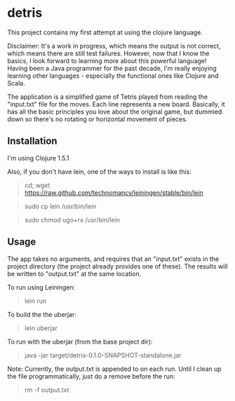# detris

This project contains my first attempt at using the clojure language.  

Disclaimer: It's a work in progress, which means the output is not correct, which means there are still test failures.
However, now that I know the basics, I look forward to learning more about this powerful language!  Having been a Java programmer for the past decade, I'm really enjoying learning other languages - especially the functional ones like Clojure and Scala.

The application is a simplified game of Tetris played from reading the "input.txt" file for the moves.  Each line represents a new board.   Basically, it has all the basic principles you love about the original game, but dummied down so there's no rotating or horizontal movement of pieces.

## Installation

I'm using Clojure 1.5.1

Also, if you don't have lein, one of the ways to install is like this:
> cd; wget https://raw.github.com/technomancy/leiningen/stable/bin/lein

> sudo cp lein /usr/bin/lein

> sudo chmod ugo+rx /usr/bin/lein

## Usage

The app takes no arguments, and requires that an "input.txt" exists in the project directory (the project already provides one of these).  The results will be written to "output.txt" at the same location.

To run using Leiningen: 
> lein run

To build the the uberjar: 
> lein uberjar

To run with the uberjar (from the base project dir):
> java -jar target/detris-0.1.0-SNAPSHOT-standalone.jar

Note: Currently, the output.txt is appended to on each run.  Until I clean up the file programmatically, just do a remove before the run:
> rm -f output.txt
